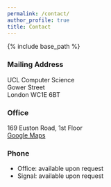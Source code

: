 ```yaml
---
permalink: /contact/
author_profile: true
title: Contact
---
```


{% include base_path %}

### Mailing Address
UCL Computer Science  
Gower Street  
London WC1E 6BT

### Office
169 Euston Road, 1st Floor  
[Google Maps](https://goo.gl/maps/RBYG7ABmJU4XjzZ56)  

### Phone
- Office: available upon request
- Signal: available upon request